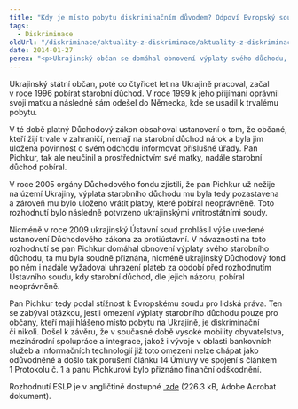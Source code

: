 ```yaml
---
title: "Kdy je místo pobytu diskriminačním důvodem? Odpoví Evropský soud pro lidská práva"
tags:
  - Diskriminace
oldUrl: "/diskriminace/aktuality-z-diskriminace/aktuality-z-diskriminace-2014/kdy-je-misto-pobytu-diskriminacnim-duvodem-odpovi-evropsky-soud-pro-lidska-prava/"
date: 2014-01-27
perex: "<p>Ukrajinský občan se domáhal obnovení výplaty svého důchodu, avšak vnitrostátní orgány jeho žádosti nevyhověly. Nezbylo mu, než se obrátit na štrasburský soud a poukázat na nerovné zacházení z důvodu místa pobytu.</p>"
---
```


<!-- imported from the old website -->

<p class="align-blok">Ukrajinský státní občan, poté co čtyřicet let na Ukrajině pracoval, začal v roce 1996 pobírat starobní důchod. V roce 1999 k jeho přijímání oprávnil svoji matku a následně sám odešel do Německa, kde se usadil k trvalému pobytu.</p><p class="align-blok">V té době platný Důchodový zákon obsahoval ustanovení o tom, že občané, kteří žijí trvale v zahraničí, nemají na starobní důchod nárok a byla jim uložena povinnost o svém odchodu informovat příslušné úřady. Pan Pichkur, tak ale neučinil a prostřednictvím své matky, nadále starobní důchod pobíral.</p><p class="align-blok">V roce 2005 orgány Důchodového fondu zjistili, že pan Pichkur už nežije na území Ukrajiny, výplata starobního důchodu mu byla tedy pozastavena a zároveň mu bylo uloženo vrátit platby, které pobíral neoprávněně. Toto rozhodnutí bylo následně potvrzeno ukrajinskými vnitrostátními soudy. </p><p class="align-blok">Nicméně v roce 2009 ukrajinský Ústavní soud prohlásil výše uvedené ustanovení Důchodového zákona za protiústavní. V návaznosti na toto rozhodnutí se pan Pichkur domáhal obnovení výplaty svého starobního důchodu, ta mu byla soudně přiznána, nicméně ukrajinský Důchodový fond po něm i nadále vyžadoval uhrazení plateb za období před rozhodnutím Ústavního soudu, kdy starobní důchod, dle jejich názoru, pobíral neoprávněně. </p><p class="align-blok">Pan Pichkur tedy podal stížnost k Evropskému soudu pro lidská práva. Ten se zabýval otázkou, jestli omezení výplaty starobního důchodu pouze pro občany, kteří mají hlášeno místo pobytu na Ukrajině, je diskriminační či nikoli. Došel k závěru, že v současné době vysoké mobility obyvatelstva, mezinárodní spolupráce a integrace, jakož i vývoje<a name="_GoBack"></a> v oblasti bankovních služeb a informačních technologií již toto omezení nelze chápat jako odůvodněné a došlo tak porušení článku 14 Úmluvy ve spojení s článkem 1 Protokolu č. 1 a panu Pichkurovi bylo přiznáno finanční odškodnění.</p><p>Rozhodnutí ESLP je v angličtině dostupné <a title="Otevření do nového okna" href="/uploads-import/DISKRIMINACE/aktuality/CASE_OF_PICHKUR_v._UKRAINE.pdf" target="_blank"><img alt="" src="https://www.ochrance.cz/typo3/ext/od_linkdesc/icons/pdf.gif" class="od_linkdesc_icon" /> zde</a> (226.3 kB, Adobe Acrobat dokument).  </p>
